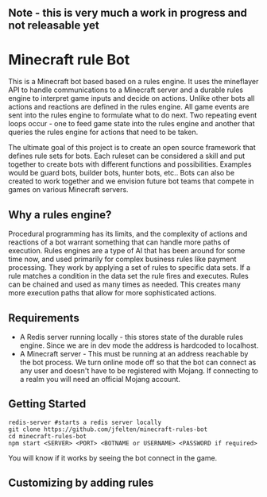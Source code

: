 ## Note - this is very much a work in progress and not releasable yet
# Minecraft rule Bot

This is a Minecraft bot based based on a rules engine.  It uses the mineflayer API to handle communications to a Minecraft server and a durable rules engine to interpret game inputs and decide on actions.  Unlike other bots all actions and reactions are defined in the rules engine.  All game events are sent into the rules engine to formulate what to do next.  Two repeating event loops occur - one to feed game state into the rules engine and another that queries the rules engine for actions that need to be taken.

The ultimate goal of this project is to create an open source framework that defines rule sets for bots.  Each ruleset can be considered a skill and put together to create bots with different functions and possibilities.  Examples would be guard bots, builder bots, hunter bots, etc..  Bots can also be created to work together and we envision future bot teams that compete in games on various Minecraft servers.

## Why a rules engine?

Procedural programming has its limits, and the complexity of actions and reactions of a bot warrant something that can handle more paths of execution.  Rules engines are a type of AI that has been around for some time now, and used primarily for complex business rules like payment processing.  They work by applying a set of rules to specific data sets.  If a rule matches a condition in the data set the rule fires and executes.  Rules can be chained and used as many times as needed.  This creates many more execution paths that allow for more sophisticated actions.

## Requirements

* A Redis server running locally - this stores state of the durable rules engine.  Since we are in dev mode the address is hardcoded to localhost.
* A Minecraft server - This must be running at an address reachable by the bot process.  We turn online mode off so that the bot can connect as any user and doesn't have to be registered with Mojang.  If connecting to a realm you will need an official Mojang account.

## Getting Started

```
redis-server #starts a redis server locally
git clone https://github.com/jfelten/minecraft-rules-bot
cd minecraft-rules-bot
npm start <SERVER> <PORT> <BOTNAME or USERNAME> <PASSWORD if required>
```

You will know if it works by seeing the bot connect in the game.

## Customizing by adding rules
